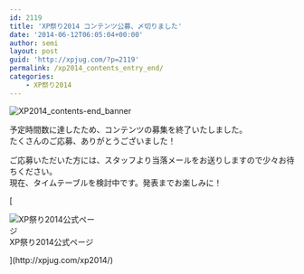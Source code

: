 ```yaml
---
id: 2119
title: 'XP祭り2014 コンテンツ公募、〆切りました'
date: '2014-06-12T06:05:04+00:00'
author: semi
layout: post
guid: 'http://xpjug.com/?p=2119'
permalink: /xp2014_contents_entry_end/
categories:
    - XP祭り2014
---
```


![XP2014_contents-end_banner](http://xpjug.com/wp-content/uploads/2014/06/XP2014_contents-end_banner.png)

予定時間数に達したため、コンテンツの募集を終了いたしました。  
たくさんのご応募、ありがとうございました！

ご応募いただいた方には、スタッフより当落メールをお送りしますので少々お待ちください。  
現在、タイムテーブルを検討中です。発表までお楽しみに！

[<div class="wp-caption aligncenter" id="attachment_2125" style="width: 160px">![XP祭り2014公式ページ](http://xpjug.com/wp-content/uploads/2014/06/db5a4b8418397ded37a151f35985d630.png)XP祭り2014公式ページ

</div>](http://xpjug.com/xp2014/)